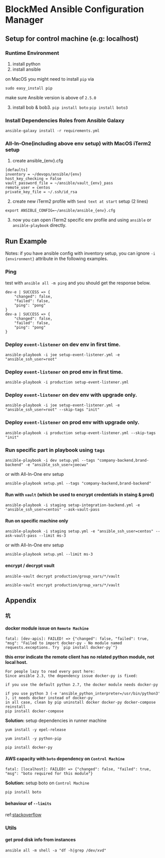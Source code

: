 # BlockMed Ansible Configuration Manager

## Setup for control machine (e.g: localhost)

### Runtime Environment

1. install python
2. install ansible

on MacOS you might need to install `pip` via
```
sudo easy_install pip
```

make sure Ansible version is above of `2.5.0`

3. install bob & bob3. `pip install boto` `pip install boto3`

### Install Dependencies Roles from Ansible Galaxy

```
ansible-galaxy install -r requirements.yml
```

### All-In-One(including above env setup) with MacOS iTerm2 setup

1. create ansible_{env}.cfg
```
[defaults]
inventory = ~/devops/ansible/{env}
host_key_checking = False
vault_password_file = ~/ansible/vault_{env}_pass
remote_user = centos
private_key_file = ~/.ssh/id_rsa
```

2. create new iTerm2 profile with `Send text at start` setup (2 lines)
```
export ANSIBLE_CONFIG=~/ansible/ansible_{env}.cfg
```

3. now you can open iTerm2 specific env profile and using `ansible` or `ansible-playbook` directly.

## Run Example

Notes: if you have ansible config with inventory setup, you can ignore `-i {environment}` attribute in the following examples.

### Ping

test with `ansible all -m ping` and you should get the response below.
```
dev-e | SUCCESS => {
    "changed": false,
    "failed": false,
    "ping": "pong"
}
dev-a | SUCCESS => {
    "changed": false,
    "failed": false,
    "ping": "pong"
}
```


### Deploy `event-listener` on dev env in first time.

```
ansible-playbook -i joe setup-event-listener.yml -e "ansible_ssh_user=root"
```

### Deploy `event-listener` on prod env in first time.

```
ansible-playbook -i production setup-event-listener.yml
```


### Deploy `event-listener` on dev env with upgrade only.

```
ansible-playbook -i joe setup-event-listener.yml -e "ansible_ssh_user=root" --skip-tags "init"
```

### Deploy `event-listener` on prod env with upgrade only.

```
ansible-playbook -i production setup-event-listener.yml --skip-tags "init"
```

### Run specific part in playbook using `tags`

```
ansible-playbook -i dev setup.yml --tags "company-backend,brand-backend" -e "ansible_ssh_user=joecwu"
```
or with All-In-One env setup
```
ansible-playbook setup.yml --tags "company-backend,brand-backend"
```

#### Run with `vault` (which be used to encrypt credentials in staing & prod)

```
ansible-playbook -i staging setup-integration-backend.yml -e "ansible_ssh_user=centos" --ask-vault-pass
```

#### Run on specific machine only

```
ansible-playbook -i staging setup.yml -e "ansible_ssh_user=centos" --ask-vault-pass --limit ms-3
```
or with All-In-One env setup
```
ansible-playbook setup.yml --limit ms-3
```


#### encrypt / decrypt vault

```
ansible-vault decrypt production/group_vars/*/vault
```

```
ansible-vault encrypt production/group_vars/*/vault
```


## Appendix

### 坑

#### docker module issue on `Remote Machine`

```
fatal: [dev-apis]: FAILED! => {"changed": false, "failed": true, "msg": "Failed to import docker-py - No module named requests.exceptions. Try `pip install docker-py`"}
```

**this error indicate the remote client has no related python module, not local host.**

```
For people lazy to read every post here:
Since ansible 2.3, the dependency issue docker-py is fixed:

if you use the default python 2.7, the docker module needs docker-py

if you use python 3 (-e 'ansible_python_interpreter=/usr/bin/python3' ), it needs docker instead of docker-py
in all case, clean by pip uninstall docker docker-py docker-compose
reinstall
pip install docker-compose
```

**Solution:** setup dependencies in runner machine

```
yum install -y epel-release

yum install -y python-pip

pip install docker-py

```

#### AWS capacity with `boto` dependency on `Control Machine`

```
fatal: [localhost]: FAILED! => {"changed": false, "failed": true, "msg": "boto required for this module"}
```

**Solution:** setup boto on `Control Machine`

```
pip install boto
```

#### behaviour of `--limits`

ref:[stackoverflow](https://stackoverflow.com/questions/44541463/limit-ansible-playbook-by-hosts-of-plays)

### Utils

#### get prod disk info from instances

```
ansible all -m shell -a "df -h|grep /dev/xvd"
```
